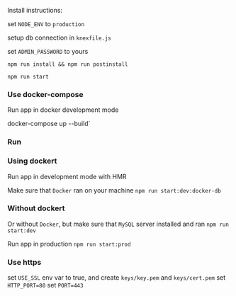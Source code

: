 Install instructions:

set `NODE_ENV` to `production`

setup db connection in `knexfile.js`

set `ADMIN_PASSWORD` to yours

`npm run install && npm run postinstall`

`npm run start`

### Use docker-compose
Run app in docker development mode

docker-compose up --build`

### Run 
### Using dockert
Run app in development mode with HMR

Make sure that `Docker` ran on your machine
`npm run start:dev:docker-db`

### Without dockert
Or without `Docker`, but make sure that `MySQL` server installed and ran
`npm run start:dev`

Run app in production
`npm run start:prod`

### Use https

set `USE_SSL` env var to true, and create `keys/key.pem` and `keys/cert.pem`
set `HTTP_PORT=80`
set `PORT=443`
